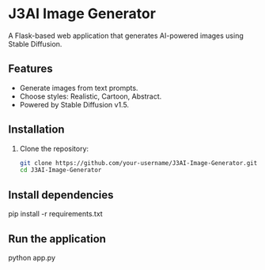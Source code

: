 # J3AI Image Generator

A Flask-based web application that generates AI-powered images using Stable Diffusion.

## Features
- Generate images from text prompts.
- Choose styles: Realistic, Cartoon, Abstract.
- Powered by Stable Diffusion v1.5.

## Installation
1. Clone the repository:
   ```bash
   git clone https://github.com/your-username/J3AI-Image-Generator.git
   cd J3AI-Image-Generator
   
## Install dependencies
pip install -r requirements.txt

## Run the application
python app.py
